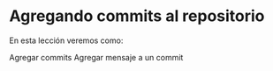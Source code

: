 # Agregando commits al repositorio

En esta lección veremos como:


Agregar commits
Agregar mensaje a un commit

<!--stackedit_data:
eyJoaXN0b3J5IjpbLTE2ODM0MTMzMjEsNTE0NzA1MzUzXX0=
-->